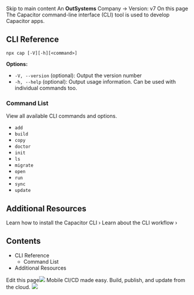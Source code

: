 Skip to main content
An **OutSystems** Company →
Version: v7
On this page
The Capacitor command-line interface (CLI) tool is used to develop Capacitor apps.
## CLI Reference​
```
npx cap [-V][-h][<command>]
```

**Options:**
  * `-V, --version` (optional): Output the version number
  * `-h, --help` (optional): Output usage information. Can be used with individual commands too.


### Command List​
View all available CLI commands and options.
  * `add`
  * `build`
  * `copy`
  * `doctor`
  * `init`
  * `ls`
  * `migrate`
  * `open`
  * `run`
  * `sync`
  * `update`


## Additional Resources​
Learn how to install the Capacitor CLI ›
Learn about the CLI workflow ›
## Contents
  * CLI Reference
    * Command List
  * Additional Resources


Edit this page![](https://images.prismic.io/ionicframeworkcom/50ede1c5-d69d-4c9d-bf0d-4c9ab7c14724_doc-ad-appflow.png?auto=compress,format&rect=0,0,280,200&w=280&h=200)
Mobile CI/CD made easy. Build, publish, and update from the cloud.
![](https://cdn.bizible.com/ipv?_biz_r=&_biz_h=802059049&_biz_u=bfa08d03ffe94cbc8ad825d7c77fcc94&_biz_l=https%3A%2F%2Fcapacitorjs.com%2Fdocs%2Fcli&_biz_t=1739803092014&_biz_i=Capacitor%20Documentation&_biz_n=76&rnd=980006&cdn_o=a&_biz_z=1739803092014)
